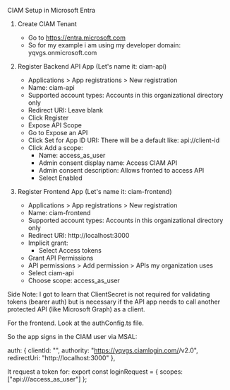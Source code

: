 CIAM Setup in Microsoft Entra

1. Create CIAM Tenant
   * Go to https://entra.microsoft.com
   * So for my example i am using my developer domain: yqvgs.onmicrosoft.com

2. Register Backend API App (Let's name it: ciam-api)
   * Applications > App registrations > New registration
   * Name: ciam-api
   * Supported account types: Accounts in this organizational directory only
   * Redirect URI: Leave blank
   * Click Register

   + Expose API Scope
   * Go to Expose an API
   * Click Set for App ID URI: There will be a default like: api://client-id
   * Click Add a scope:
     * Name: access_as_user
     * Admin consent display name: Access CIAM API
     * Admin consent description: Allows fronted to access API
     * Select Enabled

3. Register Frontend App (Let's name it: ciam-frontend)
    * Applications > App registrations > New registration
    * Name: ciam-frontend
    * Supported account types: Accounts in this organizational directory only
    * Redirect URI: http://localhost:3000
    * Implicit grant:
       - Select Access tokens
    
    + Grant API Permissions
     * API permissions > Add permission > APIs my organization uses
     * Select ciam-api
     * Choose scope: access_as_user


Side Note: I got to learn that ClientSecret is not required for validating tokens (bearer auth) but is necessary if the API app needs to call another protected API (like Microsoft Graph) as a client.

For the frontend. Look at the authConfig.ts file. 

So the app signs in the CIAM user via MSAL:

 auth: {
    clientId: "<frontend-client-id>",
    authority: "https://yqvgs.ciamlogin.com/<tenant-id>/v2.0",
    redirectUri: "http://localhost:3000"
  },


It request a token for: 
export const loginRequest = {
  scopes: ["api://<backend-client-id>/access_as_user"]
};